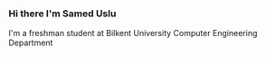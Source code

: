### Hi there I'm Samed Uslu

I'm a freshman student at Bilkent University Computer Engineering Department
